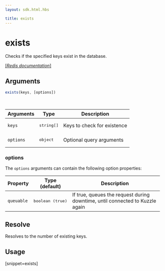 ```yaml
---
layout: sdk.html.hbs

title: exists
---
```


# exists

Checks if the specified keys exist in the database.

[[_Redis documentation_]](https://redis.io/commands/exists)

## Arguments

```js
exists(keys, [options])
```

<br/>

| Arguments    | Type    | Description |
|--------------|---------|-------------|
| `keys` | <pre>string[]</pre> | Keys to check for existence |
| ``options`` | <pre>object</pre> | Optional query arguments |

### options

The `options` arguments can contain the following option properties:

| Property   | Type (default)   | Description                       |
| ---------- | ------- | --------------------------------- |
| `queuable` | <pre>boolean (true)</pre> | If true, queues the request during downtime, until connected to Kuzzle again |

## Resolve

Resolves to the number of existing keys.

## Usage

[snippet=exists]
